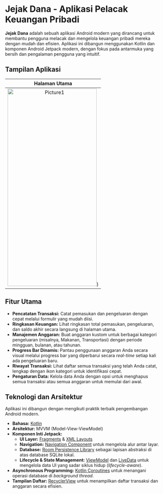 # Jejak Dana - Aplikasi Pelacak Keuangan Pribadi

**Jejak Dana** adalah sebuah aplikasi Android modern yang dirancang untuk membantu pengguna melacak dan mengelola keuangan pribadi mereka dengan mudah dan efisien. Aplikasi ini dibangun menggunakan Kotlin dan komponen Android Jetpack modern, dengan fokus pada antarmuka yang bersih dan pengalaman pengguna yang intuitif.

## Tampilan Aplikasi

| Halaman Utama | 
| :---: |
| <img width="290" height="642" alt="Picture1" src="https://github.com/user-attachments/assets/0295a7a8-836a-49a9-9f90-f357fd594e07" />) | 


## Fitur Utama
- **Pencatatan Transaksi:** Catat pemasukan dan pengeluaran dengan cepat melalui formulir yang mudah diisi.
- **Ringkasan Keuangan:** Lihat ringkasan total pemasukan, pengeluaran, dan saldo akhir secara langsung di halaman utama.
- **Manajemen Anggaran:** Buat anggaran kustom untuk berbagai kategori pengeluaran (misalnya, Makanan, Transportasi) dengan periode mingguan, bulanan, atau tahunan.
- **Progress Bar Dinamis:** Pantau penggunaan anggaran Anda secara visual melalui progress bar yang diperbarui secara *real-time* setiap kali ada pengeluaran baru.
- **Riwayat Transaksi:** Lihat daftar semua transaksi yang telah Anda catat, lengkap dengan ikon kategori untuk identifikasi cepat.
- **Pengaturan Data:** Kelola data Anda dengan opsi untuk menghapus semua transaksi atau semua anggaran untuk memulai dari awal.

## Teknologi dan Arsitektur
Aplikasi ini dibangun dengan mengikuti praktik terbaik pengembangan Android modern.
- **Bahasa:** [Kotlin](https://kotlinlang.org/)
- **Arsitektur:** MVVM (Model-View-ViewModel)
- **Komponen Inti Jetpack:**
    - **UI Layer:** [Fragments](https://developer.android.com/guide/fragments) & [XML Layouts](https://developer.android.com/guide/topics/ui/declaring-layout)
    - **Navigation:** [Navigation Component](https://developer.android.com/guide/navigation) untuk mengelola alur antar layar.
    - **Database:** [Room Persistence Library](https://developer.android.com/training/data-storage/room) sebagai lapisan abstraksi di atas database SQLite lokal.
    - **Lifecycle & State Management:** [ViewModel](https://developer.android.com/topic/libraries/architecture/viewmodel) dan [LiveData](https://developer.android.com/topic/libraries/architecture/livedata) untuk mengelola data UI yang sadar siklus hidup (*lifecycle-aware*).
- **Asynchronous Programming:** [Kotlin Coroutines](https://kotlinlang.org/docs/coroutines-overview.html) untuk menangani operasi database di *background thread*.
- **Tampilan Daftar:** [RecyclerView](https://developer.android.com/guide/topics/ui/layout/recyclerview) untuk menampilkan daftar transaksi dan anggaran secara efisien.
